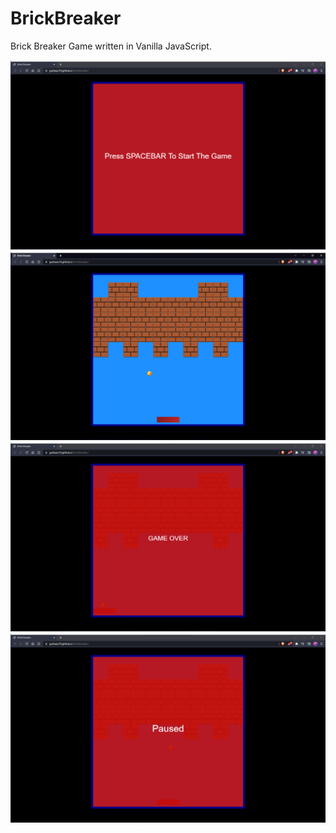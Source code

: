 # BrickBreaker
Brick Breaker Game written in Vanilla JavaScript.

<img src="README_ASSETS/1.png"></img>
<img src="README_ASSETS/2.png"></img>
<img src="README_ASSETS/3.png"></img>
<img src="README_ASSETS/4.png"></img>